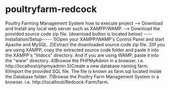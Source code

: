 # poultryfarm-redcock
Poultry Farming Management System
how to execute project
--> Download and Install any local web server such as XAMPP/WAMP.
--> Download the provided source code zip file. (download button is located below)
---- Installation/Setup-----
1)Open your XAMPP/WAMP's Control Panel and start Apache and MySQL.
2)Extract the downloaded source code zip file.
3)If you are using XAMPP, copy the extracted source code folder and paste it into the XAMPP's "htdocs" directory. And If you are using WAMP, paste it into the "www" directory.
4)Browse the PHPMyAdmin in a browser. i.e. http://localhost/phpmyadmin
5)Create a new database naming farm.
6)Import the provided SQL file. The file is known as farm.sql located inside the Database folder.
7)Browse the Poultry Farm Management System in a browser. i.e. http://localhost/Redcock-Farm/farm.
